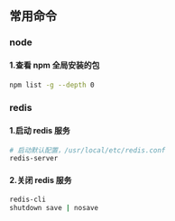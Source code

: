 ## 常用命令

### node

#### 1.查看 npm 全局安装的包

```bash
npm list -g --depth 0
```

### redis

#### 1.启动 redis 服务

```bash
# 启动默认配置，/usr/local/etc/redis.conf
redis-server
```

#### 2.关闭 redis 服务

```bash
redis-cli
shutdown save | nosave
```
